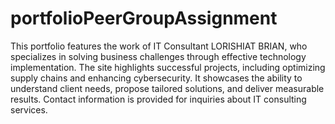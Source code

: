 # portfolioPeerGroupAssignment

This portfolio features the work of IT Consultant LORISHIAT BRIAN, who specializes in solving business challenges through effective technology implementation. The site highlights successful projects, including optimizing supply chains and enhancing cybersecurity. It showcases the ability to understand client needs, propose tailored solutions, and deliver measurable results. Contact information is provided for inquiries about IT consulting services.
